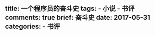 title: 一个程序员的奋斗史
tags:
    - 小说
    - 书评
comments: true
brief: 奋斗史
date: 2017-05-31
categories:
    - 书评
---

